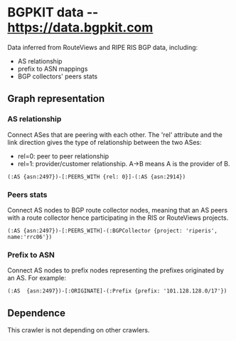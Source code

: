 # BGPKIT data -- https://data.bgpkit.com

Data inferred from RouteViews and RIPE RIS BGP data, including:
- AS relationship
- prefix to ASN mappings
- BGP collectors' peers stats


## Graph representation

### AS relationship
Connect ASes that are peering with each other. The 'rel' attribute and the link
direction gives the type of relationship between the two ASes:
- rel=0: peer to peer relationship
- rel=1: provider/customer relationship. A->B means A is the provider of B.

```
(:AS {asn:2497})-[:PEERS_WITH {rel: 0}]-(:AS {asn:2914})
```


### Peers stats
Connect AS nodes to BGP route collector nodes, meaning that an AS peers with
a route collector hence participating in the RIS or RouteViews projects.

```
(:AS {asn:2497})-[:PEERS_WITH]-(:BGPCollector {project: 'riperis', name:'rrc06'})
```

### Prefix to ASN
Connect AS nodes to prefix nodes representing the prefixes originated by an AS.
For example:
```
(:AS  {asn:2497})-[:ORIGINATE]-(:Prefix {prefix: '101.128.128.0/17'})
```

## Dependence

This crawler is not depending on other crawlers.
